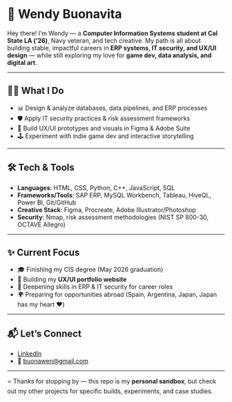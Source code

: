 # 🌟 Wendy Buonavita

Hey there! I’m Wendy — a **Computer Information Systems student at Cal State LA (’26)**, Navy veteran, and tech creative. My path is all about building stable, impactful careers in **ERP systems, IT security, and UX/UI design** — while still exploring my love for **game dev, data analysis, and digital art**.

---

## 👩‍💻 What I Do
- 📊 Design & analyze databases, data pipelines, and ERP processes  
- 🛡️ Apply IT security practices & risk assessment frameworks  
- 🎨 Build UX/UI prototypes and visuals in Figma & Adobe Suite  
- 🕹️ Experiment with indie game dev and interactive storytelling  

---

## 🛠️ Tech & Tools
- **Languages**: HTML, CSS, Python, C++, JavaScript, SQL  
- **Frameworks/Tools**: SAP ERP, MySQL Workbench, Tableau, HiveQL, Power BI, Git/GitHub  
- **Creative Stack**: Figma, Procreate, Adobe Illustrator/Photoshop  
- **Security**: Nmap, risk assessment methodologies (NIST SP 800-30, OCTAVE Allegro)  

---

## ✨ Current Focus
- 🎓 Finishing my CIS degree (May 2026 graduation)  
- 🚀 Building my **UX/UI portfolio website**  
- 🔐 Deepening skills in ERP & IT security for career roles  
- 🌍 Preparing for opportunities abroad (Spain, Argentina, Japan, Japan has my heart ❤️)  

---

## 📬 Let’s Connect
- [LinkedIn](https://www.linkedin.com/in/buonawen/)  
- 📧 buonawen@gmail.com  

---

⭐️ Thanks for stopping by — this repo is my **personal sandbox**, but check out my other projects for specific builds, experiments, and case studies.
